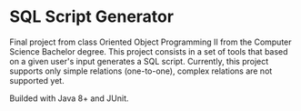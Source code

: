 # SQL Script Generator

Final project from class Oriented Object Programming II from the Computer Science Bachelor degree. This project consists in a set of tools that based on a given user's input 
generates a SQL script. Currently, this project supports only simple relations (one-to-one), complex relations are not supported yet. 

Builded with Java 8+ and JUnit.
